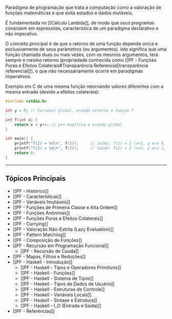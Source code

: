 Paradigma de programação que trata a computação como a valoração de funções matemáticas e que evita estados e dados mutáveis.

É fundamentada no [[Cálculo Lambda]], de modo que seus programas consistem em expressões, característica de um paradigma declarativo e não imperativo.

O conceito principal é de que o retorno de uma função depende única e exclusivamente de seus parâmetros (ou argumentos). Isto significa que uma função chamada duas ou mais vezes, com os mesmos argumentos, terá sempre o mesmo retorno (propriedade conhecida como [[PF - Funções Puras e Efeitos Colaterais#Transparência Referencial|transparência referencial]]), o que não necessariamente ocorre em paradigmas imperativos.

Exemplo em C de uma mesma função retornando valores diferentes com a mesma entrada (devido a efeitos colaterais):
```c
#include <stdio.h>

int y = 0; // Variável global, estado externo à função f

int f(int x) {
    return x + y++; // y++ modifica o estado global
}

int main() {
    printf("f(2) = %d\n", f(2));     // Saída: f(2) = 2 (x=2, y era 0, torna-se 1)
    printf("f(2) = %d\n", f(2));     // Saída: f(2) = 3 (x=2, y era 1, torna-se 2)
    return 0;
}

```
---
## Tópicos Principais

-   [[PF - Histórico]]
-   [[PF - Características]]
-   [[PF - Variáveis Imutáveis]]
-   [[PF - Funções de Primeira Classe e Alta Ordem]]
-   [[PF - Funções Anônimas]]
-   [[PF - Funções Puras e Efeitos Colaterais]]
-   [[PF - Currying]]
-   [[PF - Valoração Não-Estrita (Lazy Evaluation)]]
-   [[PF - Pattern Matching]]
-   [[PF - Composição de Funções]]
-   [[PF - Recursão em Programação Funcional]]
    -   [[PF - Recursão de Cauda]]
-   [[PF - Mapas, Filtros e Reduções]]
-   [[PF - Haskell - Introdução]]
    -   [[PF - Haskell - Tipos e Operadores Primitivos]]
    -   [[PF - Haskell - Funções]]
    -   [[PF - Haskell - Sistema de Tipos]]
    -   [[PF - Haskell - Tipos de Dados de Usuário]]
    -   [[PF - Haskell - Estruturas de Controle]]
    -   [[PF - Haskell - Variáveis Locais]]
    -   [[PF - Haskell - Sintaxe e Estrutura]]
    -   [[PF - Haskell - I_O (Entrada e Saída)]]
-   [[PF - Referências]]